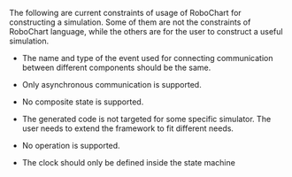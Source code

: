 The following are current constraints of usage of RoboChart for constructing a simulation. Some of them are not the constraints of RoboChart language, while the others are for the user to construct a useful simulation.

* The name and type of the event used for connecting communication between different components should be the same.

* Only asynchronous communication is supported.

* No composite state is supported.

* The generated code is not targeted for some specific simulator. The user needs to extend the framework to fit different needs.

* No operation is supported.

* The clock should only be defined inside the state machine



